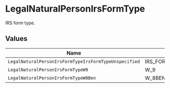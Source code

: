 # LegalNaturalPersonIrsFormType

IRS form type.


## Values

| Name                                                  | Value                                                 |
| ----------------------------------------------------- | ----------------------------------------------------- |
| `LegalNaturalPersonIrsFormTypeIrsFormTypeUnspecified` | IRS_FORM_TYPE_UNSPECIFIED                             |
| `LegalNaturalPersonIrsFormTypeW9`                     | W_9                                                   |
| `LegalNaturalPersonIrsFormTypeW8Ben`                  | W_8BEN                                                |